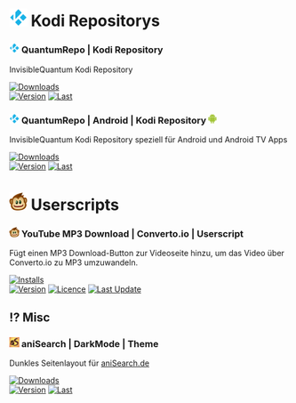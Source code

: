 # <a href="https://github.com/search?q=user%3AInvisibleQuantum+kodi"><img src="icons/kodi.svg" width="32"/></a> Kodi Repositorys

### <a href="../../../repository.quantumrepo"><img src="icons/kodi.svg" width="18"/></a> QuantumRepo | Kodi Repository
InvisibleQuantum Kodi Repository

[![Downloads](https://img.shields.io/github/downloads/invisiblequantum/repository.quantumrepo/total?color=important&label=Downloads&style=flat-square)](../../../repository.quantumrepo/releases/latest)<br>
[![Version](https://img.shields.io/github/v/release/InvisibleQuantum/repository.quantumrepo?color=blue&label=Version&style=flat-square)](#)
[![Last](https://img.shields.io/github/release-date/InvisibleQuantum/repository.quantumrepo?color=blue&label=Letztes%20Update&style=flat-square)](#)<br>



### <a href="../../../repository.quantumrepo.android"><img src="icons/kodi.svg" width="18"/></a> QuantumRepo | Android | Kodi Repository <a href="../../../repository.quantumrepo.android"><img src="icons/android.svg" width="15"/></a>
InvisibleQuantum Kodi Repository speziell für Android und Android TV Apps

[![Downloads](https://img.shields.io/github/downloads/invisiblequantum/repository.quantumrepo.android/total?color=important&label=Downloads&style=flat-square)](../../../repository.quantumrepo.android/releases/latest)<br>
[![Version](https://img.shields.io/github/v/release/InvisibleQuantum/repository.quantumrepo.android?color=blue&label=Version&style=flat-square)](#)
[![Last](https://img.shields.io/github/release-date/InvisibleQuantum/repository.quantumrepo.android?color=blue&label=Letztes%20Update&style=flat-square)](#)<br>

# <a href="https://github.com/search?q=user%3AInvisibleQuantum+userscript"><img src="icons/greasemonkey.svg" width="32"/></a> Userscripts

### <a href="../../../YouTube-MP3-Download-Button-Converto.io-Userscript"><img src="icons/greasemonkey.svg" width="18"/></a> YouTube MP3 Download | Converto.io | Userscript
Fügt einen MP3 Download-Button zur Videoseite hinzu, um das Video über Converto.io zu MP3 umzuwandeln.

[![Installs](https://img.shields.io/badge/dynamic/json?style=flat-square&color=important&label=Installs&query=total_installs&url=https://greasyfork.org/scripts/30633-youtube-mp3-download-converto-io-edge-firefox-chrome-safari-opera.json&cacheSeconds=5)](https://greasyfork.org/scripts/30633)<br>
[![Version](https://img.shields.io/badge/dynamic/json?style=flat-square&color=informational&label=Version&query=version&url=https://greasyfork.org/scripts/30633-youtube-mp3-download-converto-io-edge-firefox-chrome-safari-opera.json&cacheSeconds=5)](#)
[![Licence](https://img.shields.io/badge/dynamic/json?style=flat-square&color=informational&label=Licence&query=license&url=https://greasyfork.org/scripts/30633-youtube-mp3-download-converto-io-edge-firefox-chrome-safari-opera.json&cacheSeconds=5)](#)
[![Last Update](https://img.shields.io/badge/dynamic/json?style=flat-square&color=informational&label=Last%20Update&query=code_updated_at&url=https://greasyfork.org/scripts/30633-youtube-mp3-download-converto-io-edge-firefox-chrome-safari-opera.json&cacheSeconds=5)](#)

## <a href="#"></a>⁉️ Misc

### <a href="../../../anisearch_darkmode"><img src="icons/anisearch.png" width="18"/></a> aniSearch | DarkMode | Theme
Dunkles Seitenlayout für <a href="https://www.anisearch.de/">aniSearch.de</a>

[![Downloads](https://img.shields.io/github/downloads/invisiblequantum/anisearch_darkmode/total?color=important&label=Downloads&style=flat-square)](../../../anisearch_darkmode/releases/latest)<br>
[![Version](https://img.shields.io/github/v/release/InvisibleQuantum/anisearch_darkmode?color=blue&label=Version&style=flat-square)](#)
[![Last](https://img.shields.io/github/release-date/InvisibleQuantum/anisearch_darkmode?color=blue&label=Letztes%20Update&style=flat-square)](#)<br>
